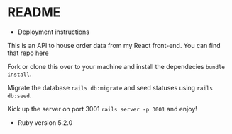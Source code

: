 # README

* Deployment instructions

This is an API to house order data from my React front-end. You can find that repo [here](https://github.com/samstanding/orders-client)

Fork or clone this over to your machine and install the dependecies `bundle install`.

Migrate the database `rails db:migrate` and seed statuses using `rails db:seed`.

Kick up the server on port 3001 `rails server -p 3001` and enjoy! 

* Ruby version
5.2.0

